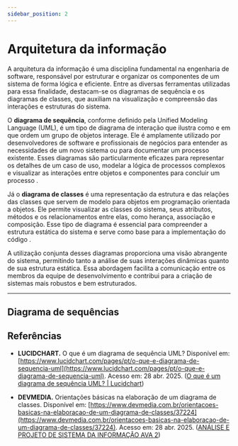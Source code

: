 ```yaml
---
sidebar_position: 2
---
```


# Arquitetura da informação

A arquitetura da informação é uma disciplina fundamental na engenharia de software, responsável por estruturar e organizar os componentes de um sistema de forma lógica e eficiente. Entre as diversas ferramentas utilizadas para essa finalidade, destacam-se os diagramas de sequência e os diagramas de classes, que auxiliam na visualização e compreensão das interações e estruturas do sistema.

O **diagrama de sequência**, conforme definido pela Unified Modeling Language (UML), é um tipo de diagrama de interação que ilustra como e em que ordem um grupo de objetos interage. Ele é amplamente utilizado por desenvolvedores de software e profissionais de negócios para entender as necessidades de um novo sistema ou para documentar um processo existente. Esses diagramas são particularmente eficazes para representar os detalhes de um caso de uso, modelar a lógica de processos complexos e visualizar as interações entre objetos e componentes para concluir um processo .

Já o **diagrama de classes** é uma representação da estrutura e das relações das classes que servem de modelo para objetos em programação orientada a objetos. Ele permite visualizar as classes do sistema, seus atributos, métodos e os relacionamentos entre elas, como herança, associação e composição. Esse tipo de diagrama é essencial para compreender a estrutura estática do sistema e serve como base para a implementação do código . 

A utilização conjunta desses diagramas proporciona uma visão abrangente do sistema, permitindo tanto a análise de suas interações dinâmicas quanto de sua estrutura estática. Essa abordagem facilita a comunicação entre os membros da equipe de desenvolvimento e contribui para a criação de sistemas mais robustos e bem estruturados.

---

## Diagrama de sequências



## Referências

- **LUCIDCHART.** O que é um diagrama de sequência UML? Disponível em: [https://www.lucidchart.com/pages/pt/o-que-e-diagrama-de-sequencia-uml](https://www.lucidchart.com/pages/pt/o-que-e-diagrama-de-sequencia-uml). Acesso em: 28 abr. 2025. ([O que é um diagrama de sequência UML? | Lucidchart](https://www.lucidchart.com/pages/pt/o-que-e-diagrama-de-sequencia-uml?utm_source=chatgpt.com))

- **DEVMEDIA.** Orientações básicas na elaboração de um diagrama de classes. Disponível em: [https://www.devmedia.com.br/orientacoes-basicas-na-elaboracao-de-um-diagrama-de-classes/37224](https://www.devmedia.com.br/orientacoes-basicas-na-elaboracao-de-um-diagrama-de-classes/37224). Acesso em: 28 abr. 2025. ([ANÁLISE E PROJETO DE SISTEMA DA INFORMAÇÃO AVA 2](https://www.passeidireto.com/arquivo/151087426/analise-e-projeto-de-sistema-da-informacao-ava-2?utm_source=chatgpt.com))



